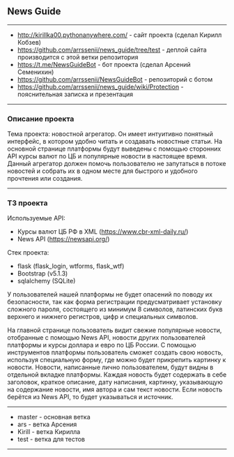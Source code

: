 ## News Guide
____ 
- http://kirillka00.pythonanywhere.com/ - сайт проекта (сделал Кирилл Кобзев)
- https://github.com/arrssenii/news_guide/tree/test - деплой сайта производится с этой ветки репозитория
- https://t.me/NewsGuideBot - бот проекта (сделал Арсений Семенихин)
- https://github.com/arrssenii/NewsGuideBot - репозиторий с ботом
- https://github.com/arrssenii/news_guide/wiki/Protection - пояснительная записка и презентация 
____ 
### Описание проекта
Тема проекта: новостной агрегатор. Он имеет интуитивно понятный интерфейс, в котором удобно читать и создавать новостные статьи. На основной странице платформы будут выведены с помощью сторонних API курсы валют по ЦБ и популярные новости в настоящее время. Данный агрегатор должен помочь пользователю не запутаться в потоке новостей и собрать их в одном месте для быстрого и удобного прочтения или создания. 
____
### ТЗ проекта
Используемые API:
- Курсы валют ЦБ РФ в XML (https://www.cbr-xml-daily.ru/)
- News API (https://newsapi.org/)

Стек проекта:
- flask (flask_login, wtforms, flask_wtf)
- Bootstrap (v5.1.3)
- sqlalchemy (SQLite)

У пользователей нашей платформы не будет опасений по поводу их безопасности, так как форма регистрации предусматривает установку сложного пароля, состоящего из минимум 8 символов, латинских букв верхнего и нижнего регистров, цифр и специальных символов.

На главной странице пользователь видит свежие популярные новости, отобранные с помощью News API, новости других пользователей платформы и курсы доллара и евро по ЦБ России. С помощью инструментов платформы пользователь сможет создать свою новость, используя специальную форму, где можно будет прикрепить картинку к новости. Новости, написанные лично пользователем, будут видны в отдельной вкладке платформы. Каждая новость будет содержать в  себе заголовок, краткое описание, дату написания, картинку, указывающую на содержание новости, имя автора и сам текст новости. Если новость берётся из News API, то будет указываться и источник.
____
- master - основная ветка
- ars - ветка Арсения
- Kirill - ветка Кирилла
- test - ветка для тестов
____
